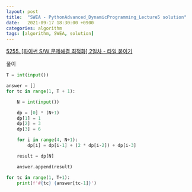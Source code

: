 ```yaml
---
layout: post
title:  "SWEA - PythonAdvanced_DynamicProgramming_Lecture5 solution"
date:   2021-09-17 18:30:00 +0900
categories: algorithm
tags: [algorithm, SWEA, solution]
---
```

[5255. [파이썬 S/W 문제해결 최적화] 2일차 - 타일 붙이기](https://swexpertacademy.com/main/learn/course/subjectDetail.do?courseId=AVuPDYSqAAbw5UW6&subjectId=AWUYNNbK29EDFAVT)

풀이

```python
T = int(input())

answer = []
for tc in range(1, T + 1):

    N = int(input())

    dp = [0] * (N+1)
    dp[1] = 1
    dp[2] = 3
    dp[3] = 6

    for i in range(4, N+1):
        dp[i] = dp[i-1] + (2 * dp[i-2]) + dp[i-3]

    result = dp[N]

    answer.append(result)

for tc in range(1, T+1):
    print(f'#{tc} {answer[tc-1]}')
```

